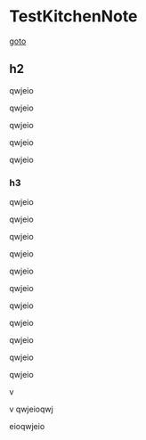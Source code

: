 # TestKitchenNote

[goto](test1.md)


## h2

qwjeio

qwjeio

qwjeio

qwjeio

qwjeio

### h3

qwjeio

qwjeio

qwjeio

qwjeio

qwjeio

qwjeio

qwjeio

qwjeio

qwjeio

qwjeio

qwjeio

v

v
qwjeioqwj

eioqwjeio


